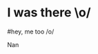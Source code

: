 <!-- TITLE: Home -->
<!-- SUBTITLE: A quick summary of Home -->

# I was there \o/
#hey, me too /o/

Nan